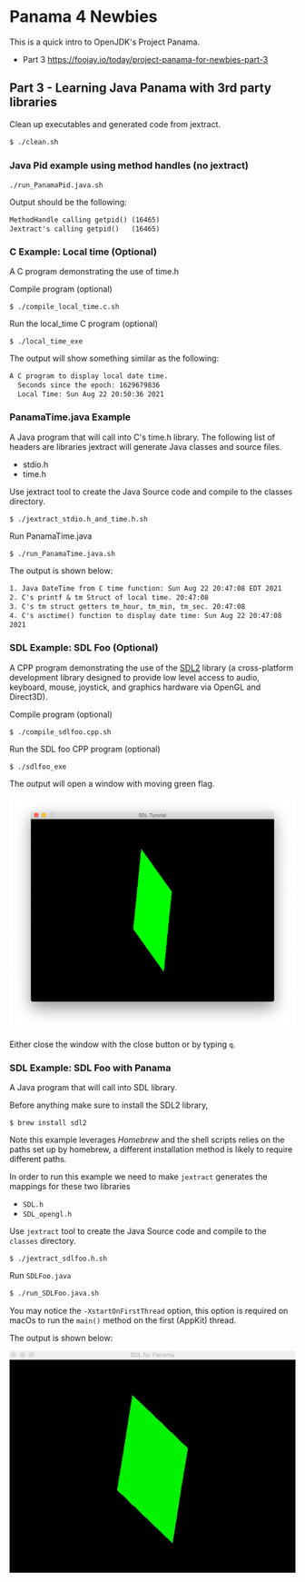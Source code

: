 # Panama 4 Newbies
This is a quick intro to OpenJDK's Project Panama.
- Part 3  https://foojay.io/today/project-panama-for-newbies-part-3

## Part 3 - Learning Java Panama with 3rd party libraries
Clean up executables and generated code from jextract.
```bash
$ ./clean.sh
```
### Java Pid example using method handles (no jextract)
```shell
./run_PanamaPid.java.sh
```
Output should be the following:
```shell
MethodHandle calling getpid() (16465)
Jextract's calling getpid()   (16465)
```
### C Example: Local time (Optional)
A C program demonstrating the use of time.h 

Compile  program (optional)
```shell
$ ./compile_local_time.c.sh
```

Run the local_time C program (optional)
```shell
$ ./local_time_exe
```

The output will show something similar as the following:
```shell
A C program to display local date time.
  Seconds since the epoch: 1629679836
  Local Time: Sun Aug 22 20:50:36 2021
```

### PanamaTime.java Example
A Java program that will call into C's time.h library.
The following list of headers are libraries jextract will generate Java classes and source files.
- stdio.h
- time.h

Use jextract tool to create the Java Source code and compile to the classes directory.
```shell
$ ./jextract_stdio.h_and_time.h.sh
```

Run PanamaTime.java
```bash
$ ./run_PanamaTime.java.sh
```

The output is shown below:
```text
1. Java DateTime from C time function: Sun Aug 22 20:47:08 EDT 2021
2. C's printf & tm Struct of local time. 20:47:08
3. C's tm struct getters tm_hour, tm_min, tm_sec. 20:47:08
4. C's asctime() function to display date time: Sun Aug 22 20:47:08 2021
```


### SDL Example: SDL Foo (Optional)
A CPP program demonstrating the use of the [SDL2](https://www.libsdl.org/) library
(a cross-platform development library designed to provide low level access to audio, keyboard, mouse, joystick, and graphics hardware via OpenGL and Direct3D).

Compile  program (optional)
```shell
$ ./compile_sdlfoo.cpp.sh
```

Run the SDL foo CPP program (optional)
```shell
$ ./sdlfoo_exe
```

The output will open a window with moving green flag.

![sdlfoo native screenshot](sdlfoo.cpp.png)

Either close the window with the close button or by typing `q`.

### SDL Example: SDL Foo with Panama
A Java program that will call into SDL library.

Before anything make sure to install the SDL2 library, 

```shell
$ brew install sdl2
```

Note this example leverages _Homebrew_ and the shell scripts relies on the paths
set up by homebrew, a different installation method is likely to require different paths. 

In order to run this example we need to make `jextract` generates the mappings 
for these two libraries
- `SDL.h`
- `SDL_opengl.h`

Use `jextract` tool to create the Java Source code and compile to the `classes` directory.
```shell
$ ./jextract_sdlfoo.h.sh
```

Run `SDLFoo.java`
```bash
$ ./run_SDLFoo.java.sh
```

You may notice the `-XstartOnFirstThread` option, this option is required on
macOs to run the `main()` method on the first (AppKit) thread.

The output is shown below:

![sdlfoo panama](sdlfoo-panama.gif)
